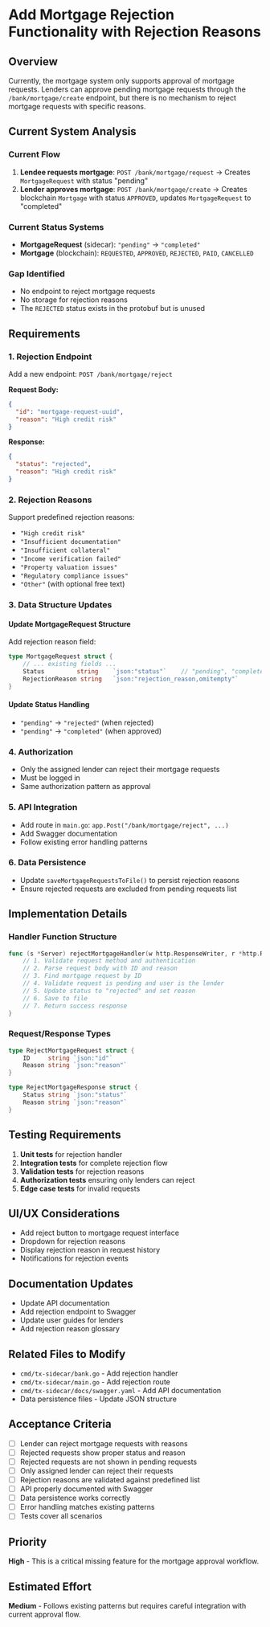 # Add Mortgage Rejection Functionality with Rejection Reasons

## Overview
Currently, the mortgage system only supports approval of mortgage requests. Lenders can approve pending mortgage requests through the `/bank/mortgage/create` endpoint, but there is no mechanism to reject mortgage requests with specific reasons.

## Current System Analysis

### Current Flow
1. **Lendee requests mortgage**: `POST /bank/mortgage/request` → Creates `MortgageRequest` with status "pending"
2. **Lender approves mortgage**: `POST /bank/mortgage/create` → Creates blockchain `Mortgage` with status `APPROVED`, updates `MortgageRequest` to "completed"

### Current Status Systems
- **MortgageRequest** (sidecar): `"pending"` → `"completed"`
- **Mortgage** (blockchain): `REQUESTED`, `APPROVED`, `REJECTED`, `PAID`, `CANCELLED`

### Gap Identified
- No endpoint to reject mortgage requests
- No storage for rejection reasons
- The `REJECTED` status exists in the protobuf but is unused

## Requirements

### 1. Rejection Endpoint
Add a new endpoint: `POST /bank/mortgage/reject`

**Request Body:**
```json
{
  "id": "mortgage-request-uuid",
  "reason": "High credit risk"
}
```

**Response:**
```json
{
  "status": "rejected",
  "reason": "High credit risk"
}
```

### 2. Rejection Reasons
Support predefined rejection reasons:
- `"High credit risk"`
- `"Insufficient documentation"`
- `"Insufficient collateral"`
- `"Income verification failed"`
- `"Property valuation issues"`
- `"Regulatory compliance issues"`
- `"Other"` (with optional free text)

### 3. Data Structure Updates

#### Update MortgageRequest Structure
Add rejection reason field:
```go
type MortgageRequest struct {
    // ... existing fields ...
    Status         string    `json:"status"`    // "pending", "completed", "rejected"
    RejectionReason string   `json:"rejection_reason,omitempty"`
}
```

#### Update Status Handling
- `"pending"` → `"rejected"` (when rejected)
- `"pending"` → `"completed"` (when approved)

### 4. Authorization
- Only the assigned lender can reject their mortgage requests
- Must be logged in
- Same authorization pattern as approval

### 5. API Integration
- Add route in `main.go`: `app.Post("/bank/mortgage/reject", ...)`
- Add Swagger documentation
- Follow existing error handling patterns

### 6. Data Persistence
- Update `saveMortgageRequestsToFile()` to persist rejection reasons
- Ensure rejected requests are excluded from pending requests list

## Implementation Details

### Handler Function Structure
```go
func (s *Server) rejectMortgageHandler(w http.ResponseWriter, r *http.Request) {
    // 1. Validate request method and authentication
    // 2. Parse request body with ID and reason
    // 3. Find mortgage request by ID
    // 4. Validate request is pending and user is the lender
    // 5. Update status to "rejected" and set reason
    // 6. Save to file
    // 7. Return success response
}
```

### Request/Response Types
```go
type RejectMortgageRequest struct {
    ID     string `json:"id"`
    Reason string `json:"reason"`
}

type RejectMortgageResponse struct {
    Status string `json:"status"`
    Reason string `json:"reason"`
}
```

## Testing Requirements
1. **Unit tests** for rejection handler
2. **Integration tests** for complete rejection flow
3. **Validation tests** for rejection reasons
4. **Authorization tests** ensuring only lenders can reject
5. **Edge case tests** for invalid requests

## UI/UX Considerations
- Add reject button to mortgage request interface
- Dropdown for rejection reasons
- Display rejection reason in request history
- Notifications for rejection events

## Documentation Updates
- Update API documentation
- Add rejection endpoint to Swagger
- Update user guides for lenders
- Add rejection reason glossary

## Related Files to Modify
- `cmd/tx-sidecar/bank.go` - Add rejection handler
- `cmd/tx-sidecar/main.go` - Add rejection route
- `cmd/tx-sidecar/docs/swagger.yaml` - Add API documentation
- Data persistence files - Update JSON structure

## Acceptance Criteria
- [ ] Lender can reject mortgage requests with reasons
- [ ] Rejected requests show proper status and reason
- [ ] Rejected requests are not shown in pending requests
- [ ] Only assigned lender can reject their requests
- [ ] Rejection reasons are validated against predefined list
- [ ] API properly documented with Swagger
- [ ] Data persistence works correctly
- [ ] Error handling matches existing patterns
- [ ] Tests cover all scenarios

## Priority
**High** - This is a critical missing feature for the mortgage approval workflow.

## Estimated Effort
**Medium** - Follows existing patterns but requires careful integration with current approval flow.